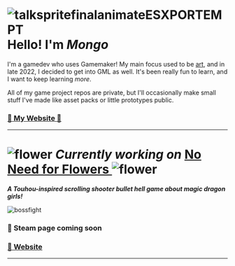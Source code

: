# ![talkspritefinalanimateESXPORTEMPT](https://github.com/user-attachments/assets/a95f5277-ce2f-433e-991e-4c0d49018823) Hello! I'm _Mongo_

I'm a gamedev who uses Gamemaker! My main focus used to be [art](https://mongosnow-gallery.carrd.co/), and in late 2022, I decided to get into GML as well. It's been really fun to learn, and I want to keep learning _more_.

All of my game project repos are private, but I'll occasionally make small stuff I've made like asset packs or little prototypes public.

### [💚 My Website 💚](https://mongosnow.com/)

***************

# ![flower](https://github.com/user-attachments/assets/9f421b24-511e-40bf-84f8-28fb6b27cb1f) _Currently working on_ **[ No Need for Flowers ](https://noneedforflowers.com/)** ![flower](https://github.com/user-attachments/assets/9f421b24-511e-40bf-84f8-28fb6b27cb1f)

_**A Touhou-inspired scrolling shooter bullet hell game about magic dragon girls!**_

![bossfight](https://i.giphy.com/media/v1.Y2lkPTc5MGI3NjExYnR4enQyc2Q0bzlxZTk2OWNtZjljaHBhN3N3ZDc5OG92MzNlbncwbiZlcD12MV9pbnRlcm5hbF9naWZfYnlfaWQmY3Q9Zw/bFHAA5osjzFFdInR7x/giphy-downsized-large.gif) 

### 💙 Steam page coming soon
### [💜 Website](https://noneedforflowers.com/)

*****************
